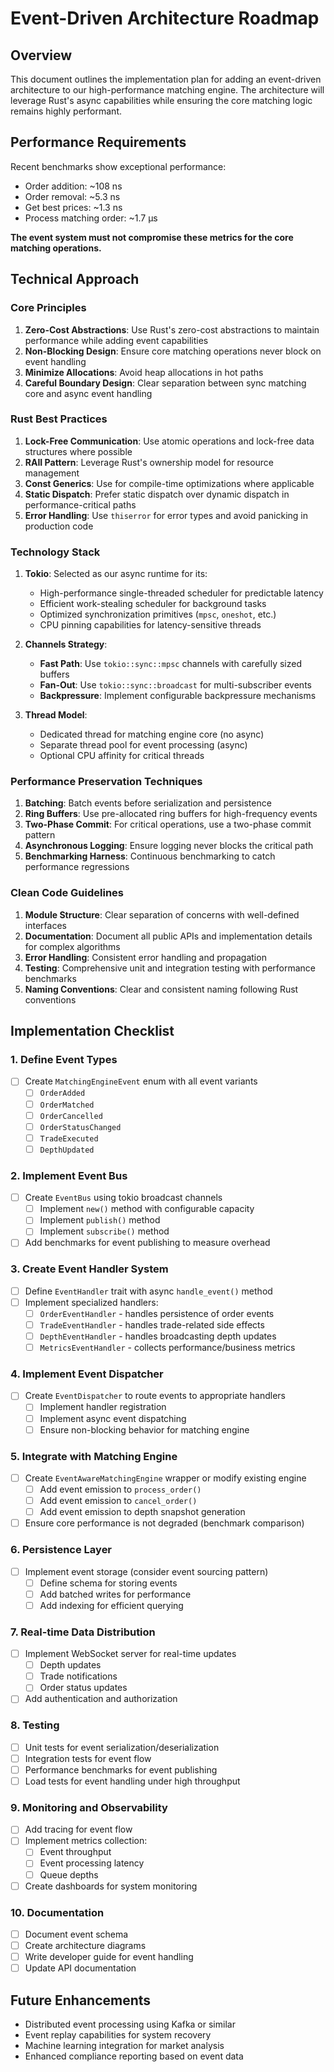 # Event-Driven Architecture Roadmap

## Overview
This document outlines the implementation plan for adding an event-driven architecture to our high-performance matching engine. The architecture will leverage Rust's async capabilities while ensuring the core matching logic remains highly performant.

## Performance Requirements
Recent benchmarks show exceptional performance:
- Order addition: ~108 ns
- Order removal: ~5.3 ns
- Get best prices: ~1.3 ns
- Process matching order: ~1.7 μs

**The event system must not compromise these metrics for the core matching operations.**

## Technical Approach

### Core Principles
1. **Zero-Cost Abstractions**: Use Rust's zero-cost abstractions to maintain performance while adding event capabilities
2. **Non-Blocking Design**: Ensure core matching operations never block on event handling
3. **Minimize Allocations**: Avoid heap allocations in hot paths
4. **Careful Boundary Design**: Clear separation between sync matching core and async event handling

### Rust Best Practices
1. **Lock-Free Communication**: Use atomic operations and lock-free data structures where possible
2. **RAII Pattern**: Leverage Rust's ownership model for resource management
3. **Const Generics**: Use for compile-time optimizations where applicable
4. **Static Dispatch**: Prefer static dispatch over dynamic dispatch in performance-critical paths
5. **Error Handling**: Use `thiserror` for error types and avoid panicking in production code

### Technology Stack
1. **Tokio**: Selected as our async runtime for its:
   - High-performance single-threaded scheduler for predictable latency
   - Efficient work-stealing scheduler for background tasks
   - Optimized synchronization primitives (`mpsc`, `oneshot`, etc.)
   - CPU pinning capabilities for latency-sensitive threads

2. **Channels Strategy**:
   - **Fast Path**: Use `tokio::sync::mpsc` channels with carefully sized buffers
   - **Fan-Out**: Use `tokio::sync::broadcast` for multi-subscriber events
   - **Backpressure**: Implement configurable backpressure mechanisms

3. **Thread Model**:
   - Dedicated thread for matching engine core (no async)
   - Separate thread pool for event processing (async)
   - Optional CPU affinity for critical threads

### Performance Preservation Techniques
1. **Batching**: Batch events before serialization and persistence
2. **Ring Buffers**: Use pre-allocated ring buffers for high-frequency events
3. **Two-Phase Commit**: For critical operations, use a two-phase commit pattern
4. **Asynchronous Logging**: Ensure logging never blocks the critical path
5. **Benchmarking Harness**: Continuous benchmarking to catch performance regressions

### Clean Code Guidelines
1. **Module Structure**: Clear separation of concerns with well-defined interfaces
2. **Documentation**: Document all public APIs and implementation details for complex algorithms
3. **Error Handling**: Consistent error handling and propagation
4. **Testing**: Comprehensive unit and integration testing with performance benchmarks
5. **Naming Conventions**: Clear and consistent naming following Rust conventions

## Implementation Checklist

### 1. Define Event Types
- [ ] Create `MatchingEngineEvent` enum with all event variants
  - [ ] `OrderAdded`
  - [ ] `OrderMatched`
  - [ ] `OrderCancelled`
  - [ ] `OrderStatusChanged`
  - [ ] `TradeExecuted`
  - [ ] `DepthUpdated`

### 2. Implement Event Bus
- [ ] Create `EventBus` using tokio broadcast channels
  - [ ] Implement `new()` method with configurable capacity
  - [ ] Implement `publish()` method
  - [ ] Implement `subscribe()` method
- [ ] Add benchmarks for event publishing to measure overhead

### 3. Create Event Handler System
- [ ] Define `EventHandler` trait with async `handle_event()` method
- [ ] Implement specialized handlers:
  - [ ] `OrderEventHandler` - handles persistence of order events
  - [ ] `TradeEventHandler` - handles trade-related side effects
  - [ ] `DepthEventHandler` - handles broadcasting depth updates
  - [ ] `MetricsEventHandler` - collects performance/business metrics

### 4. Implement Event Dispatcher
- [ ] Create `EventDispatcher` to route events to appropriate handlers
  - [ ] Implement handler registration
  - [ ] Implement async event dispatching
  - [ ] Ensure non-blocking behavior for matching engine

### 5. Integrate with Matching Engine
- [ ] Create `EventAwareMatchingEngine` wrapper or modify existing engine
  - [ ] Add event emission to `process_order()`
  - [ ] Add event emission to `cancel_order()`
  - [ ] Add event emission to depth snapshot generation
- [ ] Ensure core performance is not degraded (benchmark comparison)

### 6. Persistence Layer
- [ ] Implement event storage (consider event sourcing pattern)
  - [ ] Define schema for storing events
  - [ ] Add batched writes for performance
  - [ ] Add indexing for efficient querying

### 7. Real-time Data Distribution
- [ ] Implement WebSocket server for real-time updates
  - [ ] Depth updates
  - [ ] Trade notifications
  - [ ] Order status updates
- [ ] Add authentication and authorization

### 8. Testing
- [ ] Unit tests for event serialization/deserialization
- [ ] Integration tests for event flow
- [ ] Performance benchmarks for event publishing
- [ ] Load tests for event handling under high throughput

### 9. Monitoring and Observability
- [ ] Add tracing for event flow
- [ ] Implement metrics collection:
  - [ ] Event throughput
  - [ ] Event processing latency
  - [ ] Queue depths
- [ ] Create dashboards for system monitoring

### 10. Documentation
- [ ] Document event schema
- [ ] Create architecture diagrams
- [ ] Write developer guide for event handling
- [ ] Update API documentation

## Future Enhancements
- Distributed event processing using Kafka or similar
- Event replay capabilities for system recovery
- Machine learning integration for market analysis
- Enhanced compliance reporting based on event data 